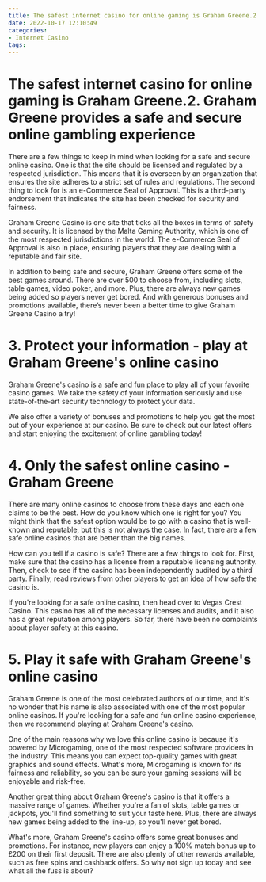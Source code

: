 ```yaml
---
title: The safest internet casino for online gaming is Graham Greene.2. Graham Greene provides a safe and secure online gambling experience 
date: 2022-10-17 12:10:49
categories:
- Internet Casino
tags:
---
```



#  The safest internet casino for online gaming is Graham Greene.2. Graham Greene provides a safe and secure online gambling experience 

There are a few things to keep in mind when looking for a safe and secure online casino. One is that the site should be licensed and regulated by a respected jurisdiction. This means that it is overseen by an organization that ensures the site adheres to a strict set of rules and regulations. The second thing to look for is an e-Commerce Seal of Approval. This is a third-party endorsement that indicates the site has been checked for security and fairness.

Graham Greene Casino is one site that ticks all the boxes in terms of safety and security. It is licensed by the Malta Gaming Authority, which is one of the most respected jurisdictions in the world. The e-Commerce Seal of Approval is also in place, ensuring players that they are dealing with a reputable and fair site.

In addition to being safe and secure, Graham Greene offers some of the best games around. There are over 500 to choose from, including slots, table games, video poker, and more. Plus, there are always new games being added so players never get bored. And with generous bonuses and promotions available, there’s never been a better time to give Graham Greene Casino a try!

# 3. Protect your information - play at Graham Greene's online casino 

Graham Greene's casino is a safe and fun place to play all of your favorite casino games. We take the safety of your information seriously and use state-of-the-art security technology to protect your data.

We also offer a variety of bonuses and promotions to help you get the most out of your experience at our casino. Be sure to check out our latest offers and start enjoying the excitement of online gambling today!

# 4. Only the safest online casino - Graham Greene 

There are many online casinos to choose from these days and each one claims to be the best. How do you know which one is right for you? You might think that the safest option would be to go with a casino that is well-known and reputable, but this is not always the case. In fact, there are a few safe online casinos that are better than the big names.

How can you tell if a casino is safe? There are a few things to look for. First, make sure that the casino has a license from a reputable licensing authority. Then, check to see if the casino has been independently audited by a third party. Finally, read reviews from other players to get an idea of how safe the casino is.

If you're looking for a safe online casino, then head over to Vegas Crest Casino. This casino has all of the necessary licenses and audits, and it also has a great reputation among players. So far, there have been no complaints about player safety at this casino.

# 5. Play it safe with Graham Greene's online casino

Graham Greene is one of the most celebrated authors of our time, and it's no wonder that his name is also associated with one of the most popular online casinos. If you're looking for a safe and fun online casino experience, then we recommend playing at Graham Greene's casino.

One of the main reasons why we love this online casino is because it's powered by Microgaming, one of the most respected software providers in the industry. This means you can expect top-quality games with great graphics and sound effects. What's more, Microgaming is known for its fairness and reliability, so you can be sure your gaming sessions will be enjoyable and risk-free.

Another great thing about Graham Greene's casino is that it offers a massive range of games. Whether you're a fan of slots, table games or jackpots, you'll find something to suit your taste here. Plus, there are always new games being added to the line-up, so you'll never get bored.

What's more, Graham Greene's casino offers some great bonuses and promotions. For instance, new players can enjoy a 100% match bonus up to £200 on their first deposit. There are also plenty of other rewards available, such as free spins and cashback offers. So why not sign up today and see what all the fuss is about?